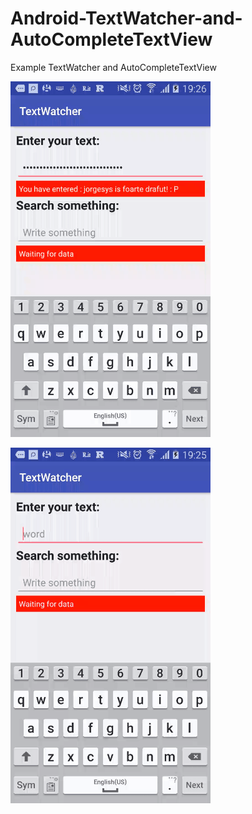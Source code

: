 # Android-TextWatcher-and-AutoCompleteTextView
Example TextWatcher and AutoCompleteTextView


![](https://github.com/Jorgesys/Android-TextWatcher-and-AutoCompleteTextView/blob/master/AutoCompleteView.gif)



![](https://github.com/Jorgesys/Android-TextWatcher-and-AutoCompleteTextView/blob/master/TextWatcher.gif)
